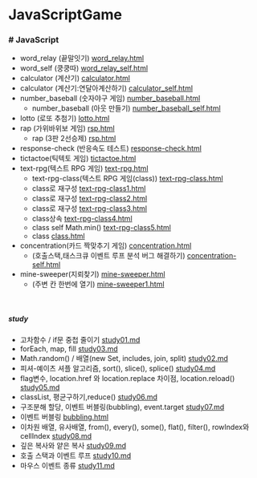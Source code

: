 # JavaScriptGame

### # JavaScript 

* word_relay (끝말잇기) [word_relay.html](javaScriptGame/끝말잇기/word_relay.html) 
* word_self (쿵쿵따) [word_relay_self.html](javaScriptGame/끝말잇기/쿵쿵따/word_relay_self.html) 
* calculator (계산기) [calculator.html](javaScriptGame/계산기/calculator.html) 
* calculator (계산기:연달아계산하기) [calculator_self.html](javaScriptGame/계산기/연달아%20계산하기/calculator_self.html) 
* number_baseball (숫자야구 게임) [number_baseball.html](javaScriptGame/3.숫자야구%20게임/number_baseball.html) 
  * number_baseball (아웃 만들기) [number_baseball_self.html](javaScriptGame/3.숫자야구%20게임/아웃%20만들기/number_baseball_self.html) 
* lotto (로또 추첨기) [lotto.html](javaScriptGame/4.로또%20추첨기/lotto.html) 
* rap (가위바위보 게임) [rsp.html](javaScriptGame/5.가위바위보%20게임/rsp.html) 
  * rap (3판 2선승제) [rsp.html](javaScriptGame/5.가위바위보%20게임/3%ED%8C%90%202%EC%84%A0%EC%8A%B9%EC%A0%9C/rsp_self.html) 
* response-check (반응속도 테스트) [response-check.html](javaScriptGame/6.반응속도%20테스트/response-check.html) 
* tictactoe(틱텍토 게임) [tictactoe.html](javaScriptGame/7.틱택토%20게임/tictactoe_self.html)
* text-rpg(텍스트 RPG 게임) [text-rpg.html](javaScriptGame/8.텍스트%20RPG%20게임/text-rpg.html)
  * text-rpg-class(텍스트 RPG 게임(class)) [text-rpg-class.html](javaScriptGame/8.텍스트%20RPG%20게임/text-rpg-class.html)
  * class로 재구성 [text-rpg-class1.html](javaScriptGame/8.텍스트%20RPG%20게임/text-rpg-class1.html)
  * class로 재구성 [text-rpg-class2.html](javaScriptGame/8.텍스트%20RPG%20게임/text-rpg-class2.html)
  * class로 재구성 [text-rpg-class3.html](javaScriptGame/8.텍스트%20RPG%20게임/text-rpg-class3.html)
  * class상속 [text-rpg-class4.html](javaScriptGame/8.텍스트%20RPG%20게임/text-rpg-class4.html)
  * class self Math.min() [text-rpg-class5.html](javaScriptGame/8.텍스트%20RPG%20게임/text-rpg-class5.html)
  * class [class.html](javaScriptGame/8.텍스트%20RPG%20게임/class.html)
* concentration(카드 짝맞추기 게임) [concentration.html](javaScriptGame/9.카드%20짝맞추기%20게임/concentration.html)
  * (호출스택,태스크큐 이벤트 루프 분석 버그 해결하기) [concentration-self.html](javaScriptGame/9.카드%20짝맞추기%20게임/concentration-self.html)
* mine-sweeper(지뢰찾기) [mine-sweeper.html](javaScriptGame/10.지뢰찾기/mine-sweeper.html)
  * (주변 칸 한번에 열기) [mine-sweeper1.html](javaScriptGame/10.지뢰찾기/mine-sweeper1.html)


<br>

##### study
* 고차함수 / if문 중첩 줄이기 [study01.md](javaScriptGame/study01.md)
* forEach, map, fill [study03.md](javaScriptGame/study03.md)
* Math.random() / 배열(new Set, includes, join, split) [study02.md](javaScriptGame/study02.md)
* 피셔-예이츠 셔플 알고리즘, sort(), slice(), splice() [study04.md](javaScriptGame/study04.md)
* flag변수, location.href 와 location.replace 차이점, location.reload() [study05.md](javaScriptGame/study05.md)
* classList, 평균구하기,reduce() [study06.md](javaScriptGame/study06.md)
* 구조분해 할당, 이벤트 버블링(bubbling), event.target [study07.md](javaScriptGame/study07.md)
* 이벤트 버블링 [bubbling.html](javaScriptGame/7.틱택토%20게임/bubbling.html)
* 이차원 배열, 유사배열, from(), every(), some(), flat(), filter(), rowIndex와 cellIndex [study08.md](javaScriptGame/study08.md)
* 깊은 복사와 얕은 복사 [study09.md](javaScriptGame/study09.md)
* 호출 스택과 이벤트 루프 [study10.md](javaScriptGame/study10.md)
* 마우스 이벤트 종류 [study11.md](javaScriptGame/study11.md)
  

<!-- badge -->
<!-- <img src="https://img.shields.io/badge/HTML5-FF8800?style=flat&logo=HTML5&logoColor=FFFFFF"/> <img src="https://img.shields.io/badge/css3-14CC80?style=flat&logo=css3&logoColor=FFFFFF"/> <img src="https://img.shields.io/badge/sass-0170FE?style=flat&logo=sass&logoColor=FFFFFF"/> <img src="https://img.shields.io/badge/JavaScript-6078FF?style=flat&logo=JavaScript&logoColor=FFFFFF"/> -->
